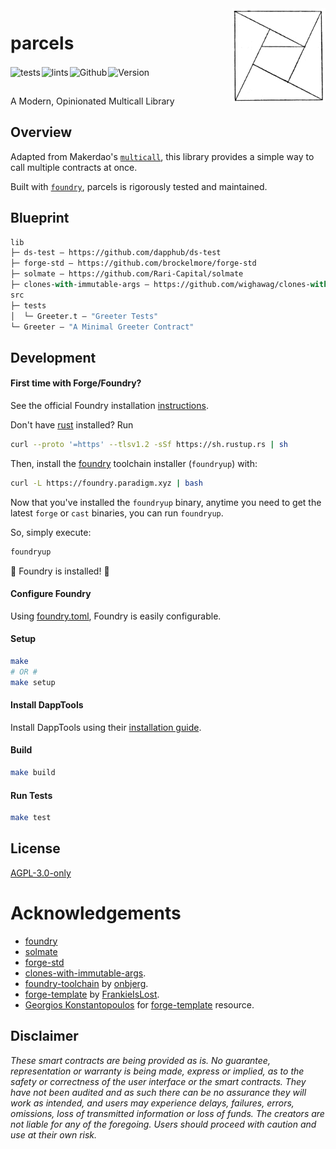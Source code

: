 <img align="right" width="150" height="150" top="100" src="./assets/parcels.png">

# parcels

<!-- <hr width="80%" /> -->

<img style="padding:2px 2px 2px 0;margin:0;" align="left" alt="tests" src="https://github.com/abigger87/parcels/actions/workflows/tests.yml/badge.svg" />
<img style="padding:2px 2px 2px 0;margin:0;" align="left" alt="lints" src="https://github.com/abigger87/parcels/actions/workflows/lints.yml/badge.svg" />
<img style="padding:2px 2px 2px 0;margin:0;" align="left" alt="Github" src="https://img.shields.io/github/license/abigger87/parcels" />
<img style="padding:2px 2px 2px 0;margin:0;" align="left" alt="Version" src="https://img.shields.io/github/package-json/v/abigger87/parcels" /

<br />
<br />
<br />

A Modern, Opinionated Multicall Library

## Overview

Adapted from Makerdao's [`multicall`](), this library provides a simple way to call multiple contracts at once.

Built with [`foundry`](https://github.com/gakonst/foundry), parcels is rigorously tested and maintained.

## Blueprint

```ml
lib
├─ ds-test — https://github.com/dapphub/ds-test
├─ forge-std — https://github.com/brockelmore/forge-std
├─ solmate — https://github.com/Rari-Capital/solmate
├─ clones-with-immutable-args — https://github.com/wighawag/clones-with-immutable-args
src
├─ tests
│  └─ Greeter.t — "Greeter Tests"
└─ Greeter — "A Minimal Greeter Contract"
```

## Development

#### First time with Forge/Foundry?

See the official Foundry installation [instructions](https://github.com/gakonst/foundry/blob/master/README.md#installation).

Don't have [rust](https://www.rust-lang.org/tools/install) installed?
Run
```bash
curl --proto '=https' --tlsv1.2 -sSf https://sh.rustup.rs | sh
```

Then, install the [foundry](https://github.com/gakonst/foundry) toolchain installer (`foundryup`) with:
```bash
curl -L https://foundry.paradigm.xyz | bash
```

Now that you've installed the `foundryup` binary,
anytime you need to get the latest `forge` or `cast` binaries,
you can run `foundryup`.

So, simply execute:
```bash
foundryup
```

🎉 Foundry is installed! 🎉

#### Configure Foundry

Using [foundry.toml](./foundry.toml), Foundry is easily configurable.

#### Setup

```bash
make
# OR #
make setup
```

#### Install DappTools

Install DappTools using their [installation guide](https://github.com/dapphub/dapptools#installation).


#### Build

```bash
make build
```

#### Run Tests

```bash
make test
```

## License

[AGPL-3.0-only](https://github.com/abigger87/parcels/blob/master/LICENSE)

# Acknowledgements

- [foundry](https://github.com/gakonst/foundry)
- [solmate](https://github.com/Rari-Capital/solmate)
- [forge-std](https://github.com/brockelmore/forge-std)
- [clones-with-immutable-args](https://github.com/wighawag/clones-with-immutable-args).
- [foundry-toolchain](https://github.com/onbjerg/foundry-toolchain) by [onbjerg](https://github.com/onbjerg).
- [forge-template](https://github.com/FrankieIsLost/forge-template) by [FrankieIsLost](https://github.com/FrankieIsLost).
- [Georgios Konstantopoulos](https://github.com/gakonst) for [forge-template](https://github.com/gakonst/forge-template) resource.

## Disclaimer

_These smart contracts are being provided as is. No guarantee, representation or warranty is being made, express or implied, as to the safety or correctness of the user interface or the smart contracts. They have not been audited and as such there can be no assurance they will work as intended, and users may experience delays, failures, errors, omissions, loss of transmitted information or loss of funds. The creators are not liable for any of the foregoing. Users should proceed with caution and use at their own risk._
